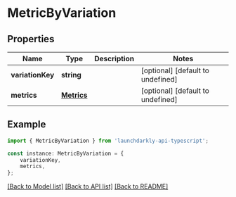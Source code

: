 # MetricByVariation


## Properties

Name | Type | Description | Notes
------------ | ------------- | ------------- | -------------
**variationKey** | **string** |  | [optional] [default to undefined]
**metrics** | [**Metrics**](Metrics.md) |  | [optional] [default to undefined]

## Example

```typescript
import { MetricByVariation } from 'launchdarkly-api-typescript';

const instance: MetricByVariation = {
    variationKey,
    metrics,
};
```

[[Back to Model list]](../README.md#documentation-for-models) [[Back to API list]](../README.md#documentation-for-api-endpoints) [[Back to README]](../README.md)
